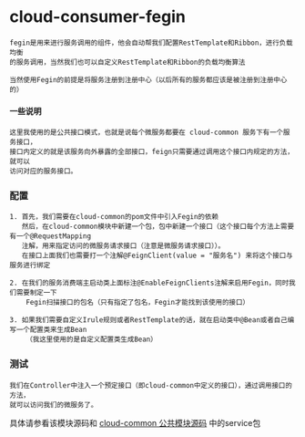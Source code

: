 # cloud-consumer-fegin
    fegin是用来进行服务调用的组件，他会自动帮我们配置RestTemplate和Ribbon，进行负载均衡
    的服务调用，当然我们也可以自定义RestTemplate和Ribbon的负载均衡算法
    
    当然使用Fegin的前提是将服务注册到注册中心（以后所有的服务都应该是被注册到注册中心的）
#### 一些说明
    
    这里我使用的是公共接口模式，也就是说每个微服务都要在 cloud-common 服务下有一个服务接口，
    接口内定义的就是该服务向外暴露的全部接口，feign只需要通过调用这个接口内规定的方法，就可以
    访问对应的服务接口。
### 配置
    1. 首先，我们需要在cloud-common的pom文件中引入Fegin的依赖
       然后，在cloud-common模块中新建一个包，包中新建一个接口（这个接口每个方法上需要有一个@RequestMapping
       注解，用来指定访问的微服务请求接口（注意是微服务请求接口））。
       在接口上面我们也需要打一个注解@FeignClient(value = "服务名") 来将这个接口与服务进行绑定
    
    2. 在我们的服务消费端主启动类上面标注@EnableFeignClients注解来启用Fegin，同时我们需要制定一下
        Fegin扫描接口的包名（只有指定了包名，Fegin才能找到该使用的接口）
    
    3. 如果我们需要自定义Irule规则或者RestTemplate的话，就在启动类中@Bean或者自己编写一个配置类来生成Bean
        （我这里使用的是自定义配置类生成Bean）

###  测试

    我们在Controller中注入一个预定接口（即cloud-common中定义的接口），通过调用接口的方法，
    就可以访问我们的微服务了。
   具体请参看该模块源码和 [cloud-common 公共模块源码](https://github.com/811105717/SpringCloud/tree/master/cloud-common) 中的service包
          
      